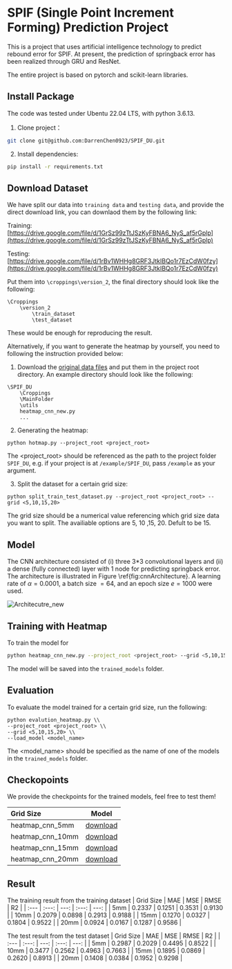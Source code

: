 # SPIF (Single Point Increment Forming) Prediction Project

This is a project that uses artificial intelligence technology to predict rebound error for SPIF.
At present, the prediction of springback error has been realized through GRU and ResNet.

The entire project is based on pytorch and scikit-learn libraries.

## Install Package

The code was tested under Ubentu 22.04 LTS, with python 3.6.13.

1. Clone project：

```bash
git clone git@github.com:DarrenChen0923/SPIF_DU.git
```

2. Install dependencies:
```bash
pip install -r requirements.txt
```



## Download Dataset

We have split our data into `training data` and `testing data`, and provide the direct download link, you can downlaod them by the following link:

Training: [https://drive.google.com/file/d/1GrSz99zTtJSzKyFBNA6_NyS_af5rGplp](https://drive.google.com/file/d/1GrSz99zTtJSzKyFBNA6_NyS_af5rGplp)

Testing: [https://drive.google.com/file/d/1rBv1WHHg8GRF3JtkIBQo1r7EzCdW0fzy](https://drive.google.com/file/d/1rBv1WHHg8GRF3JtkIBQo1r7EzCdW0fzy)

Put them into `\croppings\version_2`, the final directory should look like the following:

```
\Croppings
    \version_2
        \train_dataset
        \test_dataset
```

These would be enough for reproducing the result. 

Alternatively, if you want to generate the heatmap by yourself, you need to following the instruction provided below:

1. Download the [original data files](https://drive.google.com/file/d/1XFJDcRiFojEpkhVEIZNHA1iPWChLrvum) and put them in the project root directory. An example directory should look like the following:

```
\SPIF_DU
    \Croppings
    \MainFolder
    \utils
    heatmap_cnn_new.py
    ...
```

2. Generating the heatmap:

```
python hotmap.py --project_root <project_root>
```

The <project_root> should be referenced as the path to the project folder `SPIF_DU`, e.g. if your project is at `/example/SPIF_DU`, pass `/example` as your argument.

3. Split the dataset for a certain grid size:

```
python split_train_test_dataset.py --project_root <project_root> --grid <5,10,15,20>
```

The grid size should be a numerical value referencing which grid size data you want to split. The availiable options are 5, 10 ,15, 20. Defult to be 15.



## Model
The CNN architecture consisted of (i) three 3*3 convolutional layers and (ii) a dense (fully connected) layer with 1 node for predicting springback error. The architecture is illustrated in Figure \ref{fig:cnnArchitecture}. A learning rate of $\alpha = 0.0001$, a batch size $= 64$, and an epoch size $e = 1000$ were used. 

![Architecutre_new](https://github.com/user-attachments/assets/95e715de-5826-44d2-9444-335104e5ae3d)

## Training with Heatmap

To train the model for 

```bash
python heatmap_cnn_new.py --project_root <project_root> --grid <5,10,15,20>
```

The model will be saved into the `trained_models` folder.


## Evaluation

To evaluate the model trained for a certain grid size, run the following:

```
python evalution_heatmap.py \\
--project_root <project_root> \\
--grid <5,10,15,20> \\
--load_model <model_name>
```

The <model_name> should be specified as the name of one of the models in the `trained_models` folder.

## Checkopoints

We provide the checkpoints for the trained models, feel free to test them!

| Grid Size | Model |
| :---         |     :---:      | 
| heatmap_cnn_5mm   | [download](https://drive.google.com/file/d/19OyUcionqjBT-ONE8axVqb8f7QMNU6Y-)    | 
| heatmap_cnn_10mm  | [download](https://drive.google.com/file/d/1zJPVon80R-4jOiqZORPSxatDcypdaCQz)    |
| heatmap_cnn_15mm  | [download](https://drive.google.com/file/d/1pouGvgYJ_8VkPIUubOuMizqsEeRe5iWu)   | 
| heatmap_cnn_20mm  | [download](https://drive.google.com/file/d/1bIp-YXgsotvh2CZtnzaLdM2CImsfw8K6)    |


## Result
The training result from the training dataset
| Grid Size | MAE | MSE | RMSE | R2 |
| :---         |     :---:      |          ---: |     :---:      |          ---: |
| 5mm   | 0.2337    | 0.1251   | 0.3531    | 0.9130      |
| 10mm  | 0.2079    | 0.0898   | 0.2913    | 0.9188      |
| 15mm  | 0.1270    | 0.0327   | 0.1804    | 0.9522      |
| 20mm  | 0.0924    | 0.0167   | 0.1287    | 0.9586      |

The test result from the test dataset
| Grid Size | MAE | MSE | RMSE | R2 |
| :---         |     :---:      |          ---: |     :---:      |          ---: |
| 5mm   | 0.2987    | 0.2029   | 0.4495    | 0.8522      |
| 10mm  | 0.3477    | 0.2562   | 0.4963    | 0.7663      |
| 15mm  | 0.1895    | 0.0869   | 0.2620    | 0.8913      |
| 20mm  | 0.1408    | 0.0384   | 0.1952    | 0.9298      |

